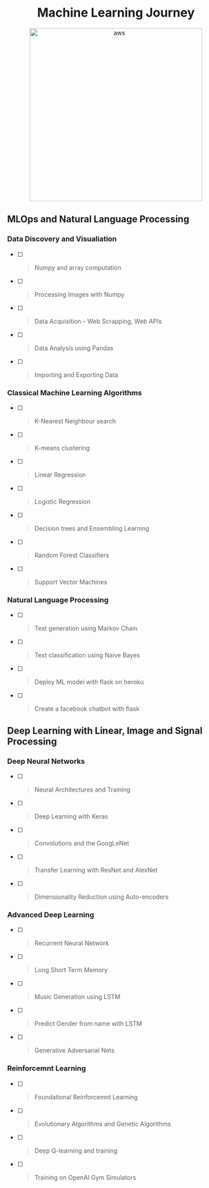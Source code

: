 
 <h1 align="center">Machine Learning Journey</h1>
<div align="center">
 <img src="https://dunhamconnect.com/wp-content/uploads/aws-migration-1200x675.jpg" alt="aws" height="400px"/>
</div>

## MLOps and Natural Language Processing

### Data Discovery and Visualiation
 - [ ] > Numpy and array computation
 - [ ] > Processing Images with Numpy
 - [ ] > Data Acquisition - Web Scrapping, Web APIs
 - [ ] > Data Analysis using Pandas
 - [ ] > Importing and Exporting Data

### Classical Machine Learning Algorithms
 - [ ] > K-Nearest Neighbour search
 - [ ] > K-means clustering
 - [ ] > Linear Regression
 - [ ] > Logistic Regression
 - [ ] > Decision trees and Ensembling Learning
 - [ ] > Random Forest Classifiers
 - [ ] > Support Vector Machines

### Natural Language Processing
 - [ ] > Text generation using Markov Chain
 - [ ] > Text classification using Naive Bayes
 - [ ] > Deploy ML model with flask on heroku
 - [ ] > Create a facebook chatbot with flask

## Deep Learning with Linear, Image and Signal Processing

### Deep Neural Networks
 - [ ] > Neural Architectures and Training
 - [ ] > Deep Learning with Keras
 - [ ] > Convolutions and the GoogLeNet
 - [ ] > Transfer Learning with ResNet and AlexNet
 - [ ] > Dimensionality Reduction using Auto-encoders
### Advanced Deep Learning
 - [ ] > Recurrent Neural Network
 - [ ] > Long Short Term Memory
 - [ ] > Music Generation using LSTM
 - [ ] > Predict Gender from name with LSTM
 - [ ] > Generative Adversarial Nets

### Reinforcemnt Learning
 - [ ] > Foundational Reinforcemnt Learning
 - [ ] > Evolutionary Algorithms and Genetic Algorithms
 - [ ] > Deep Q-learning and training
 - [ ] > Training on OpenAI Gym Simulators
